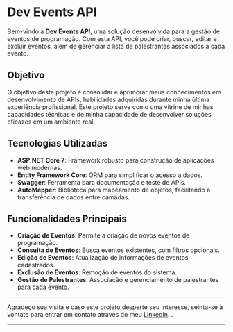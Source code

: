 # Dev Events API

Bem-vindo à **Dev Events API**, uma solução desenvolvida para a gestão de eventos de programação. Com esta API, você pode criar, buscar, editar e excluir eventos, além de gerenciar a lista de palestrantes associados a cada evento.

## Objetivo

O objetivo deste projeto é consolidar e aprimorar meus conhecimentos em desenvolvimento de APIs, habilidades adquiridas durante minha última experiência profissional. Este projeto serve como uma vitrine de minhas capacidades técnicas e de minha capacidade de desenvolver soluções eficazes em um ambiente real.

## Tecnologias Utilizadas

- **ASP.NET Core 7**: Framework robusto para construção de aplicações web modernas.
- **Entity Framework Core**: ORM para simplificar o acesso a dados.
- **Swagger**: Ferramenta para documentação e teste de APIs.
- **AutoMapper**: Biblioteca para mapeamento de objetos, facilitando a transferência de dados entre camadas.

## Funcionalidades Principais

- **Criação de Eventos**: Permite a criação de novos eventos de programação.
- **Consulta de Eventos**: Busca eventos existentes, com filtros opcionais.
- **Edição de Eventos**: Atualização de informações de eventos cadastrados.
- **Exclusão de Eventos**: Remoção de eventos do sistema.
- **Gestão de Palestrantes**: Associação e gerenciamento de palestrantes para cada evento.

---

Agradeço sua visita e caso este projeto desperte seu interesse, seinta-se à vontate para entrar em contato através do meu [LinkedIn](https://www.linkedin.com). .

---
